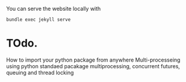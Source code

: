 You can serve the website locally with
```
bundle exec jekyll serve
```



# TOdo.

How to import your python package from anywhere
Multi-processeing using python standaed pacakage multiprocessing, concurrent futures, queuing and thread locking